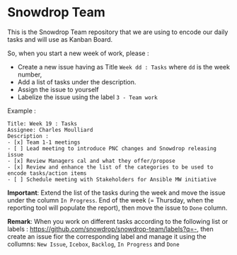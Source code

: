 # Snowdrop Team

This is the Snowdrop Team repository that we are using to encode our daily tasks and will use as Kanban Board.

So, when you start a new week of work, please :
- Create a new issue having as Title `Week dd : Tasks` where `dd` is the week number,
- Add a list of tasks under the description. 
- Assign the issue to yourself
- Labelize the issue using the label `3 - Team work`

Example : 
```
Title: Week 19 : Tasks
Assignee: Charles Moulliard
Description : 
- [x] Team 1-1 meetings
- [ ] Lead meeting to introduce PNC changes and Snowdrop releasing issue
- [x] Review Managers cal and what they offer/propose
- [x] Review and enhance the list of the categories to be used to encode tasks/action items
- [ ] Schedule meeting with Stakeholders for Ansible MW initiative
```

**Important**: Extend the list of the tasks during the week and move the issue under the column `In Progress`. End of the week (= Thursday, when the reporting tool will populate the report), then move the issue to `Done` column.

**Remark**: When you work on different tasks according to the following list or labels : https://github.com/snowdrop/snowdrop-team/labels?q=-, then create an issue fior the corresponding label and manage it using the collumns: `New Issue`, `Icebox`, `Backlog`, `In Progress` and `Done`
